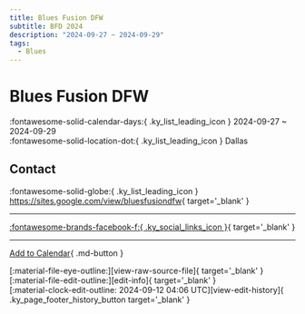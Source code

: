 ```yaml
---
title: Blues Fusion DFW
subtitle: BFD 2024
description: "2024-09-27 ~ 2024-09-29"
tags:
  - Blues
---
```


# Blues Fusion DFW 

:fontawesome-solid-calendar-days:{ .ky_list_leading_icon } 2024-09-27 ~ 2024-09-29  
:fontawesome-solid-location-dot:{ .ky_list_leading_icon } Dallas  

## Contact

:fontawesome-solid-globe:{ .ky_list_leading_icon } <https://sites.google.com/view/bluesfusiondfw>{ target='_blank' }  

---

 [:fontawesome-brands-facebook-f:{ .ky_social_links_icon }](https://www.facebook.com/profile.php?id=61560471809796){ target='_blank' }

---

[Add to Calendar](https://swing.news/ics/en/2024/us/blues-fusion-dfw-2024.ics){ .md-button }

<div class="ky_page_footer" markdown>
<div class="ky_page_footer_trailing" markdown="span">
[:material-file-eye-outline:][view-raw-source-file]{ target='_blank' }
[:material-file-edit-outline:][edit-info]{ target='_blank' }
</div>
<div class="ky_page_footer_leading" markdown="span">
[:material-clock-edit-outline: 2024-09-12 04:06 UTC][view-edit-history]{ .ky_page_footer_history_button target='_blank' }
</div>
</div>

[view-raw-source-file]: https://github.com/swingdance/events/blob/main/2024/us/blues-fusion-dfw-2024.json "View Raw Source File"
[edit-info]: https://github.com/swingdance/events/issues/new?assignees=&labels=update+event&projects=&template=03-update_entity.yml&title=%5B2024%2Fus%5D%20Blues%20Fusion%20DFW&region=us&year=2024&id=blues-fusion-dfw-2024&name=Blues%20Fusion%20DFW&org_id= "Edit Info"

[view-edit-history]: https://github.com/swingdance/events/commits/main/2024/us/blues-fusion-dfw-2024.json "View Edit History"
